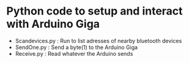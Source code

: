 # Python code to setup and interact with Arduino Giga

- Scandevices.py : Run to list adresses of nearby bluetooth devices
- SendOne.py : Send a byte(1) to the Arduino Giga
- Receive.py : Read whatever the Arduino sends
